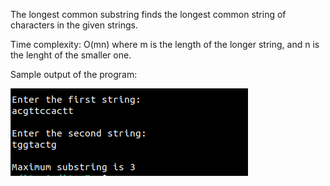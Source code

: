The longest common substring finds the longest common string of characters in the given strings. 

Time complexity: O(mn) where m is the length of the longer string, and n is the lenght of the smaller one.

Sample output of the program:

![Screenshot](lcstr_output.png)

